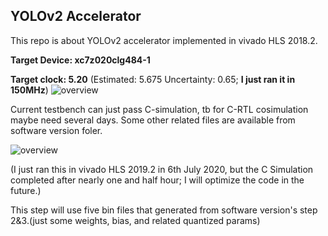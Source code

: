 ## YOLOv2 Accelerator
This repo is about YOLOv2 accelerator implemented in vivado HLS 2018.2. 

__Target Device:  xc7z020clg484-1__ 

__Target clock: 5.20__ (Estimated: 5.675 Uncertainty: 0.65; __I just ran it in 150MHz__) 
![overview](https://github.com/dhm2013724/yolov2_xilinx_fpga/blob/150MHzTn4Tm32Tr26Tc26Cin4Cout2/hls/c-syn.PNG)

Current testbench can just pass C-simulation, tb for C-RTL cosimulation maybe need several days. 
Some other related files are available from software version foler.

![overview](https://github.com/dhm2013724/yolov2_xilinx_fpga/blob/150MHzTn4Tm32Tr26Tc26Cin4Cout2/hls/c_sim.PNG)

(I just ran this in vivado HLS 2019.2 in 6th July 2020, but the C Simulation completed after nearly one and half hour; I will optimize the code in the future.)

This step will use five bin files that generated from software version's step 2&3.(just some weights, bias, and related quantized params)
